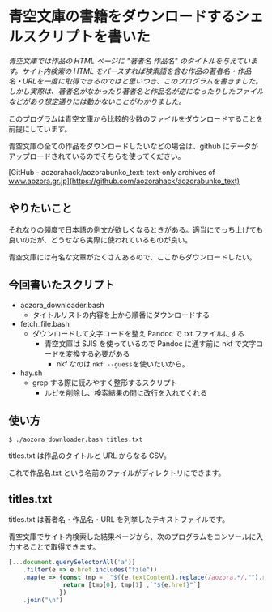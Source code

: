 # 青空文庫の書籍をダウンロードするシェルスクリプトを書いた

*青空文庫では作品の HTML ページに "著者名 作品名" のタイトルを与えています。サイト内検索の HTML をパースすれば検索語を含む作品の著者名・作品名・URLを一度に取得できるのではと思いつき、このプログラムを書きました。*  
*しかし実際は、著者名がなかったり著者名と作品名が逆になったりしたファイルなどがあり想定通りには動かないことがわかりました。*

このプログラムは青空文庫から比較的少数のファイルをダウンロードすることを前提にしています。

青空文庫の全ての作品をダウンロードしたいなどの場合は、github にデータがアップロードされているのでそちらを使ってください。

[GitHub - aozorahack/aozorabunko_text: text-only archives of www.aozora.gr.jp](https://github.com/aozorahack/aozorabunko_text)

## やりたいこと

それなりの頻度で日本語の例文が欲しくなるときがある。適当にでっち上げても良いのだが、どうせなら実際に使われているものが良い。

青空文庫には有名な文章がたくさんあるので、ここからダウンロードしたい。

## 今回書いたスクリプト

- aozora\_downloader.bash
    - タイトルリストの内容を上から順番にダウンロードする
- fetch\_file.bash
    - ダウンロードして文字コードを整え Pandoc で txt ファイルにする
        - 青空文庫は SJIS を使っているので Pandoc に通す前に nkf で文字コードを変換する必要がある
            - nkf なのは ```nkf --guess```を使いたいから。
- hay.sh
    - grep する際に読みやすく整形するスクリプト
        - ルビを削除し、検索結果の間に改行を入れてくれる

## 使い方

```shell
$ ./aozora_downloader.bash titles.txt
```

titles.txt は作品のタイトルと URL からなる CSV。

これで作品名.txt という名前のファイルがディレクトリにできます。

## titles.txt

titles.txt は著者名・作品名・URL を列挙したテキストファイルです。

青空文庫でサイト内検索した結果ページから、次のプログラムをコンソールに入力することで取得できます。

```javascript
[...document.querySelectorAll('a')]
    .filter(e => e.href.includes("file"))
    .map(e => {const tmp = `"${(e.textContent).replace(/aozora.*/,"").replace(" ",'" "')}"`.split(" ");
               return [tmp[0], tmp[1] ,`"${e.href}"`]
              })
    .join("\n")
```
